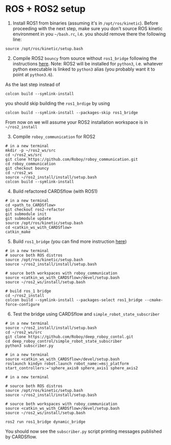 # ROS + ROS2 setup

1. Install ROS1 from binaries (assuming it's in `/opt/ros/kinetic`). Before proceeding with the next step, make sure you don't source ROS kinetic environment in you `~/bash.rc`, i.e. you should remove there the following line:
```
source /opt/ros/kinetic/setup.bash
```

2. Compile ROS2 `bouncy` from source without `ros1_bridge` following the instructions [here](https://index.ros.org/doc/ros2/Linux-Development-Setup/). 
Note: ROS2 will be installed for `python3`, i.e. whatever python executable is linked to `python3` alias (you probably want it to point at `python3.6`).

As the last step instead of
```
colcon build --symlink-install
```
you should skip building the `ros1_brdige` by using 
```
colcon build --symlink-install --packages-skip ros1_bridge
```
From now on we will assume your ROS2 installation workspace is in `~/ros2_install`

3. Compile `roboy_communication` for ROS2
```
# in a new terminal
mkdir -p ~/ros2_ws/src
cd ~/ros2_ws/src
git clone https://github.com/Roboy/roboy_communication.git
cd roboy_communication
git checkout bouncy
cd ~/ros2_ws
source ~/ros2_install/install/setup.bash
colcon build --symlink-install
```

4. Build refactored CARDSflow (with ROS1)
```
# in a new terminal
cd <path_to_CARDSflow>
git checkout ros2-refactor
git submodule init
git submodule update
source /opt/ros/kinetic/setup.bash
cd <catkin_ws_with_CARDSflow>
catkin_make
```

5. Build `ros1_bridge` (you can find more instruction [here](https://github.com/ros2/ros1_bridge))
```
# in a new terminal
# source both ROS distros
source /opt/ros/kinetic/setup.bash
source ~/ros2_install/install/setup.bash

# source both workspaces with roboy_communication
source <catkin_ws_with_CARDSflow>/devel/setup.bash
source ~/ros2_ws/install/setup.bash

# build ros_1 bridge
cd ~/ros2_install
colcon build --symlink-install --packages-select ros1_bridge --cmake-force-configure
```

6. Test the bridge using CARDSflow and `simple_robot_state_subscriber`
```
# in a new terminal
source ~/ros2_install/install/setup.bash
cd ~/ros2_ws/src
git clone https://github.com/Roboy/deep_roboy_contol.git
cd deep_roboy_control/simple_robot_state_subscriber
python3 subscriber.py
```

```
# in a new terminal
source <catkin_ws_with_CARDSflow>/devel/setup.bash
roslaunch kindyn robot.launch robot_name:=msj_platform start_controllers:='sphere_axis0 sphere_axis1 sphere_axis2
```

```
# in a new terminal

# source both ROS distros
source /opt/ros/kinetic/setup.bash
source ~/ros2_install/install/setup.bash

# source both workspaces with roboy_communication
source <catkin_ws_with_CARDSflow>/devel/setup.bash
source ~/ros2_ws/install/setup.bash

ros2 run ros1_bridge dynamic_bridge
```

You should now see the `subscriber.py` script printing messages published by CARDSflow.

